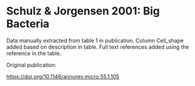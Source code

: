 # Schulz & Jorgensen 2001: Big Bacteria

Data manually extracted from table 1 in publication. 
Column Cell_shape added based on description in table.
Full text references added using the reference in the table.

Original publication:

https://doi.org/10.1146/annurev.micro.55.1.105
